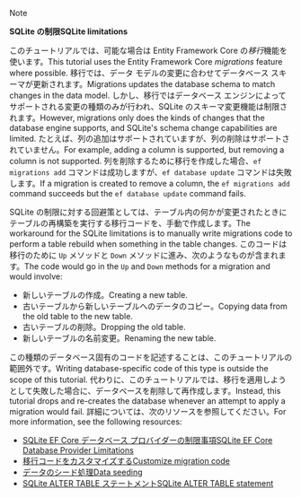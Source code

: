 > [!NOTE]
> 
> <span data-ttu-id="bdb0e-101">**SQLite の制限**</span><span class="sxs-lookup"><span data-stu-id="bdb0e-101">**SQLite limitations**</span></span>
>
> <span data-ttu-id="bdb0e-102">このチュートリアルでは、可能な場合は Entity Framework Core の*移行*機能を使います。</span><span class="sxs-lookup"><span data-stu-id="bdb0e-102">This tutorial uses the Entity Framework Core *migrations* feature where possible.</span></span> <span data-ttu-id="bdb0e-103">移行では、データ モデルの変更に合わせてデータベース スキーマが更新されます。</span><span class="sxs-lookup"><span data-stu-id="bdb0e-103">Migrations updates the database schema to match changes in the data model.</span></span> <span data-ttu-id="bdb0e-104">しかし、移行ではデータベース エンジンによってサポートされる変更の種類のみが行われ、SQLite のスキーマ変更機能は制限されます。</span><span class="sxs-lookup"><span data-stu-id="bdb0e-104">However, migrations only does the kinds of changes that the database engine supports, and SQLite's schema change capabilities are limited.</span></span> <span data-ttu-id="bdb0e-105">たとえば、列の追加はサポートされていますが、列の削除はサポートされていません。</span><span class="sxs-lookup"><span data-stu-id="bdb0e-105">For example, adding a column is supported, but removing a column is not supported.</span></span> <span data-ttu-id="bdb0e-106">列を削除するために移行を作成した場合、`ef migrations add` コマンドは成功しますが、`ef database update` コマンドは失敗します。</span><span class="sxs-lookup"><span data-stu-id="bdb0e-106">If a migration is created to remove a column, the `ef migrations add` command succeeds but the `ef database update` command fails.</span></span> 
>
> <span data-ttu-id="bdb0e-107">SQLite の制限に対する回避策としては、テーブル内の何かが変更されたときにテーブルの再構築を実行する移行コードを、手動で作成します。</span><span class="sxs-lookup"><span data-stu-id="bdb0e-107">The workaround for the SQLite limitations is to manually write migrations code to perform a table rebuild when something in the table changes.</span></span> <span data-ttu-id="bdb0e-108">このコードは移行のために `Up` メソッドと `Down` メソッドに進み、次のようなものが含まれます。</span><span class="sxs-lookup"><span data-stu-id="bdb0e-108">The code would go in the `Up` and `Down` methods for a migration and would involve:</span></span>
>
> * <span data-ttu-id="bdb0e-109">新しいテーブルの作成。</span><span class="sxs-lookup"><span data-stu-id="bdb0e-109">Creating a new table.</span></span>
> * <span data-ttu-id="bdb0e-110">古いテーブルから新しいテーブルへのデータのコピー。</span><span class="sxs-lookup"><span data-stu-id="bdb0e-110">Copying data from the old table to the new table.</span></span>
> * <span data-ttu-id="bdb0e-111">古いテーブルの削除。</span><span class="sxs-lookup"><span data-stu-id="bdb0e-111">Dropping the old table.</span></span>
> * <span data-ttu-id="bdb0e-112">新しいテーブルの名前変更。</span><span class="sxs-lookup"><span data-stu-id="bdb0e-112">Renaming the new table.</span></span>
>
> <span data-ttu-id="bdb0e-113">この種類のデータベース固有のコードを記述することは、このチュートリアルの範囲外です。</span><span class="sxs-lookup"><span data-stu-id="bdb0e-113">Writing database-specific code of this type is outside the scope of this tutorial.</span></span> <span data-ttu-id="bdb0e-114">代わりに、このチュートリアルでは、移行を適用しようとして失敗した場合に、データベースを削除して再作成します。</span><span class="sxs-lookup"><span data-stu-id="bdb0e-114">Instead, this tutorial drops and re-creates the database whenever an attempt to apply a migration would fail.</span></span> <span data-ttu-id="bdb0e-115">詳細については、次のリソースを参照してください。</span><span class="sxs-lookup"><span data-stu-id="bdb0e-115">For more information, see the following resources:</span></span>
>
> * [<span data-ttu-id="bdb0e-116">SQLite EF Core データベース プロバイダーの制限事項</span><span class="sxs-lookup"><span data-stu-id="bdb0e-116">SQLite EF Core Database Provider Limitations</span></span>](/ef/core/providers/sqlite/limitations)
> * [<span data-ttu-id="bdb0e-117">移行コードをカスタマイズする</span><span class="sxs-lookup"><span data-stu-id="bdb0e-117">Customize migration code</span></span>](/ef/core/managing-schemas/migrations/#customize-migration-code)
> * [<span data-ttu-id="bdb0e-118">データのシード処理</span><span class="sxs-lookup"><span data-stu-id="bdb0e-118">Data seeding</span></span>](/ef/core/modeling/data-seeding)
> * [<span data-ttu-id="bdb0e-119">SQLite ALTER TABLE ステートメント</span><span class="sxs-lookup"><span data-stu-id="bdb0e-119">SQLite ALTER TABLE statement</span></span>](https://sqlite.org/lang_altertable.html)